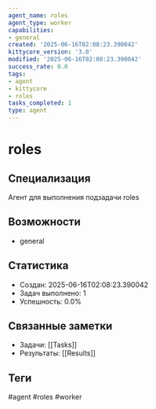 ```yaml
---
agent_name: roles
agent_type: worker
capabilities:
- general
created: '2025-06-16T02:08:23.390042'
kittycore_version: '3.0'
modified: '2025-06-16T02:08:23.390042'
success_rate: 0.0
tags:
- agent
- kittycore
- roles
tasks_completed: 1
type: agent
---
```


# roles

## Специализация
Агент для выполнения подзадачи roles

## Возможности
- general

## Статистика
- Создан: 2025-06-16T02:08:23.390042
- Задач выполнено: 1
- Успешность: 0.0%

## Связанные заметки
- Задачи: [[Tasks]]
- Результаты: [[Results]]

## Теги
#agent #roles #worker
